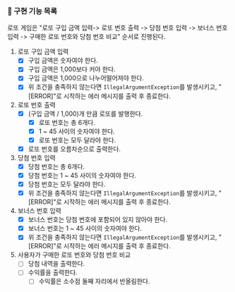 ### 📜 구현 기능 목록
로또 게임은 "로또 구입 금액 입력-> 로또 번호 출력 -> 당첨 번호 입력 -> 보너스 번호 입력 -> 구매한 로또 번호와 당첨 번호 비교" 순서로 진행된다.

1. 로또 구입 금액 입력
   - [x] 구입 금액은 숫자여야 한다.
   - [x] 구입 금액은 1,000보다 커야 한다.
   - [x] 구입 금액은 1,000으로 나누어떨어져야 한다.
   - [x] 위 조건을 충족하지 않는다면 `IllegalArgumentException`를 발생시키고, "[ERROR]"로 시작하는 에러 메시지를 출력 후 종료한다.

2. 로또 번호 출력
   - [x] (구입 금액 / 1,000)개 만큼 로또를 발행한다.
      - [x] 로또 번호는 총 6개다.
      - [x] 1 ~ 45 사이의 숫자여야 한다.
      - [x] 로또 번호는 모두 달라야 한다.
   - [x] 로또 번호를 오름차순으로 출력한다.

3. 당첨 번호 입력
   - [x] 당첨 번호는 총 6개다.
   - [x] 당첨 번호는 1 ~ 45 사이의 숫자여야 한다.
   - [x] 당첨 번호는 모두 달라야 한다.
   - [x] 위 조건을 충족하지 않는다면 `IllegalArgumentException`를 발생시키고, "[ERROR]"로 시작하는 에러 메시지를 출력 후 종료한다.

4. 보너스 번호 입력
   - [x] 보너스 번호는 당첨 번호에 포함되어 있지 않아야 한다.
   - [x] 보너스 번호는 1 ~ 45 사이의 숫자여야 한다.
   - [x] 위 조건을 충족하지 않는다면 `IllegalArgumentException`를 발생시키고, "[ERROR]"로 시작하는 에러 메시지를 출력 후 종료한다.

5. 사용자가 구매한 로또 번호와 당첨 번호 비교
   - [ ] 당첨 내역을 출력한다.
   - [ ] 수익률을 출력한다.
      - [ ] 수익률은 소수점 둘째 자리에서 반올림한다.
